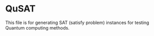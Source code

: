 # QuSAT

This file is for generating SAT (satisfy problem) instances for testing Quantum computing methods.
